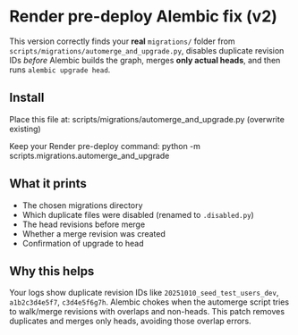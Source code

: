
# Render pre-deploy Alembic fix (v2)

This version correctly finds your **real** `migrations/` folder from
`scripts/migrations/automerge_and_upgrade.py`, disables duplicate revision IDs
*before* Alembic builds the graph, merges **only actual heads**, and then
runs `alembic upgrade head`.

## Install
Place this file at:
  scripts/migrations/automerge_and_upgrade.py  (overwrite existing)

Keep your Render pre-deploy command:
  python -m scripts.migrations.automerge_and_upgrade

## What it prints
- The chosen migrations directory
- Which duplicate files were disabled (renamed to `.disabled.py`)
- The head revisions before merge
- Whether a merge revision was created
- Confirmation of upgrade to head

## Why this helps
Your logs show duplicate revision IDs like `20251010_seed_test_users_dev`,
`a1b2c3d4e5f7`, `c3d4e5f6g7h`. Alembic chokes when the automerge script tries to
walk/merge revisions with overlaps and non-heads. This patch removes duplicates
and merges only heads, avoiding those overlap errors.
